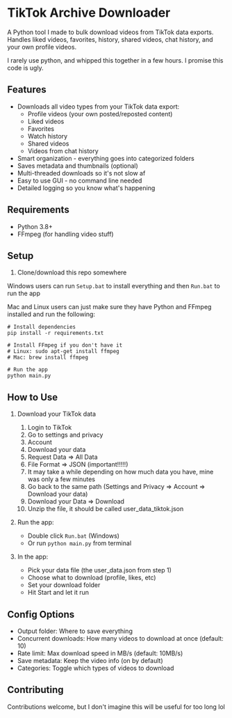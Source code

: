 # TikTok Archive Downloader

A Python tool I made to bulk download videos from TikTok data exports. Handles liked videos, favorites, history, shared videos, chat history, and your own profile videos.

I rarely use python, and whipped this together in a few hours. I promise this code is ugly.

## Features

- Downloads all video types from your TikTok data export:
  - Profile videos (your own posted/reposted content)
  - Liked videos
  - Favorites
  - Watch history
  - Shared videos
  - Videos from chat history
- Smart organization - everything goes into categorized folders
- Saves metadata and thumbnails (optional)
- Multi-threaded downloads so it's not slow af
- Easy to use GUI - no command line needed
- Detailed logging so you know what's happening

## Requirements

- Python 3.8+
- FFmpeg (for handling video stuff)

## Setup

1. Clone/download this repo somewhere

Windows users can run `Setup.bat` to install everything and then `Run.bat` to run the app

Mac and Linux users can just make sure they have Python and FFmpeg installed and run the following:

```
# Install dependencies
pip install -r requirements.txt

# Install FFmpeg if you don't have it
# Linux: sudo apt-get install ffmpeg
# Mac: brew install ffmpeg

# Run the app
python main.py
```

## How to Use
1. Download your TikTok data
   1. Login to TikTok
   2. Go to settings and privacy
   3. Account
   4. Download your data
   5. Request Data => All Data
   6. File Format => JSON (important!!!!!)
   7. It may take a while depending on how much data you have, mine was only a few minutes
   8. Go back to the same path (Settings and Privacy => Account => Download your data)
   9. Download your Data => Download
   10. Unzip the file, it should be called user_data_tiktok.json

2. Run the app:
   - Double click `Run.bat` (Windows)
   - Or run `python main.py` from terminal

3. In the app:
   - Pick your data file (the user_data.json from step 1)
   - Choose what to download (profile, likes, etc)
   - Set your download folder
   - Hit Start and let it run

## Config Options

- Output folder: Where to save everything
- Concurrent downloads: How many videos to download at once (default: 10)
- Rate limit: Max download speed in MB/s (default: 10MB/s)
- Save metadata: Keep the video info (on by default)
- Categories: Toggle which types of videos to download


## Contributing

Contributions welcome, but I don't imagine this will be useful for too long lol
